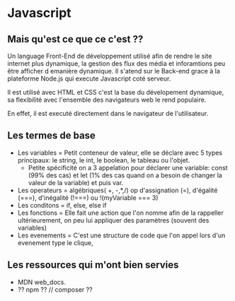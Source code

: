 # Javascript

## Mais qu'est ce que ce c'est ?? 

Un language Front-End de développement utilisé afin de rendre le site internet plus dynamique, la gestion des flux des média et inforamtions peu être afficher d emanière dynamique. Il s'atend sur le Back-end grace à la plateforme Node.js qui execute Javascript coté serveur. 

Il est utilisé avec HTML et CSS c'est la base du dévelopement dynamique, sa flexibilité avec l'ensemble des navigateurs web le rend populaire.

En effet, il est executé directement dans le navigateur de l'utilisateur.

## Les termes de base 


- Les variables = Petit conteneur de valeur, elle se déclare avec 5 types principaux: le string, le int, le boolean, le tableau ou l'objet. 
    - Petite spécificité on a 3 appelation pour déclarer une variable: const (99% des cas) et let (1% des cas quand on a besoin de changer la valeur de la variable) et puis var.
- Les operateurs = algébriques( +, -,*,/) op d'assignation (=), d'égalité (===), d'inégalité (!===) ou !(myVariable === 3)
- Les conditons = if, else, else if
- Les fonctions = Elle fait une action que l'on nomme afin de la rappeller ultérieurement, on peu lui appliquer des paramètres (souvent des variables)
- Les evenements = C'est une structure de code que l'on appel lors d'un evenement type le clique, 

## Les ressources qui m'ont bien servies

- MDN web_docs.
- ?? npm ?? // composer ??  